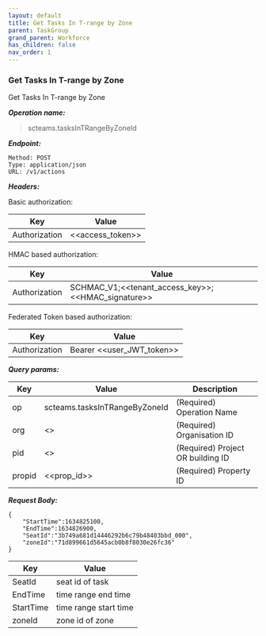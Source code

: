 ```yaml
---
layout: default
title: Get Tasks In T-range by Zone
parent: TaskGroup
grand_parent: Workforce
has_children: false
nav_order: 1
---
```



### Get Tasks In T-range by Zone

Get Tasks In T-range by Zone

***Operation name:***

> scteams.tasksInTRangeByZoneId

***Endpoint:***

```
Method: POST
Type: application/json
URL: /v1/actions
```

***Headers:***

Basic authorization:

|Key|Value|
|---|---|
|Authorization|<<access_token>>|


HMAC based authorization:

|Key|Value|
|---|---|
|Authorization|SCHMAC_V1;<<tenant_access_key>>;<<HMAC_signature>>|

Federated Token based authorization:

|Key|Value|
|---|---|
|Authorization|Bearer <<user_JWT_token>>|

***Query params:***

| Key | Value | Description |
| --- | ------|-------------|
| op | scteams.tasksInTRangeByZoneId | (Required) Operation Name |
| org | <<org>> | (Required) Organisation ID |
| pid | <<pid>> | (Required) Project OR building ID |
| propid | <<prop_id>> | (Required) Property ID |


***Request Body:***

```
{
    "StartTime":1634825100,
    "EndTime":1634826900,
    "SeatId":"3b749a681d14446292b6c79b48403bbd_000",
    "zoneId":"71d899661d5645acb0b8f8030e26fc36"
}
```

|Key|Value|
|---|---|
|SeatId|seat id of task|
|EndTime|time range end time|
|StartTime|time range start time|
|zoneId|zone id of zone|